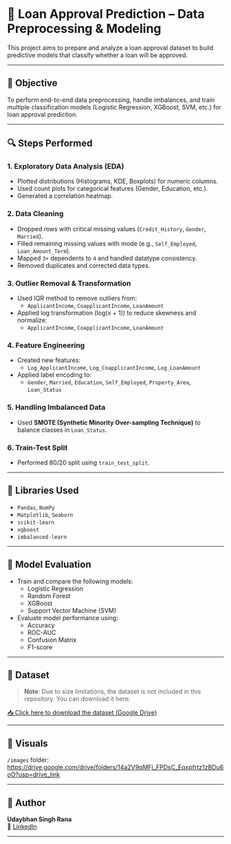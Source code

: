 # 🏦 Loan Approval Prediction – Data Preprocessing & Modeling

This project aims to prepare and analyze a loan approval dataset to build predictive models that classify whether a loan will be approved.

---

## 📌 Objective

To perform end-to-end data preprocessing, handle imbalances, and train multiple classification models (Logistic Regression, XGBoost, SVM, etc.) for loan approval prediction.


---

## 🔍 Steps Performed

### 1. Exploratory Data Analysis (EDA)
- Plotted distributions (Histograms, KDE, Boxplots) for numeric columns.
- Used count plots for categorical features (Gender, Education, etc.).
- Generated a correlation heatmap.

### 2. Data Cleaning
- Dropped rows with critical missing values (`Credit_History`, `Gender`, `Married`).
- Filled remaining missing values with mode (e.g., `Self_Employed`, `Loan_Amount_Term`).
- Mapped `3+` dependents to `4` and handled datatype consistency.
- Removed duplicates and corrected data types.

### 3. Outlier Removal & Transformation
- Used IQR method to remove outliers from:
  - `ApplicantIncome`, `CoapplicantIncome`, `LoanAmount`
- Applied log transformation (log(x + 1)) to reduce skewness and normalize:
  - `ApplicantIncome`, `CoapplicantIncome`, `LoanAmount`

### 4. Feature Engineering
- Created new features:
  - `Log_ApplicantIncome`, `Log_CoapplicantIncome`, `Log_LoanAmount`
- Applied label encoding to:
  - `Gender`, `Married`, `Education`, `Self_Employed`, `Property_Area`, `Loan_Status`

### 5. Handling Imbalanced Data
- Used **SMOTE (Synthetic Minority Over-sampling Technique)** to balance classes in `Loan_Status`.

### 6. Train-Test Split
- Performed 80/20 split using `train_test_split`.

---

## 🔧 Libraries Used

- `Pandas`, `NumPy`
- `Matplotlib`, `Seaborn`
- `scikit-learn`
- `xgboost`
- `imbalanced-learn`

---

## 🚀 Model Evaluation

- Train and compare the following models:
  - Logistic Regression
  - Random Forest
  - XGBoost
  - Support Vector Machine (SVM)
- Evaluate model performance using:
  - Accuracy
  - ROC-AUC
  - Confusion Matrix
  - F1-score

---

## 📂 Dataset

> **Note**: Due to size limitations, the dataset is not included in this repository. You can download it here:

[📥 Click here to download the dataset (Google Drive)](https://drive.google.com/file/d/1VRffer1vnCA7vB5xUaz7cMsu1ymC5H3k/view?usp=drive_link)

---

## 📸 Visuals

 `/images` folder: https://drive.google.com/drive/folders/14a2V9qMFj_FPDsC_Eqxpfrtz1zBDu6oO?usp=drive_link



---

## 📝 Author

**Udaybhan Singh Rana**  
🔗 [LinkedIn](https://www.linkedin.com/in/udaybhan-rana/)

---